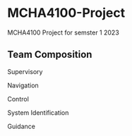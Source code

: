 # MCHA4100-Project
 MCHA4100 Project for semster 1 2023

 ## Team Composition
 Supervisory

 Navigation

 Control

 System Identification

 Guidance

 

